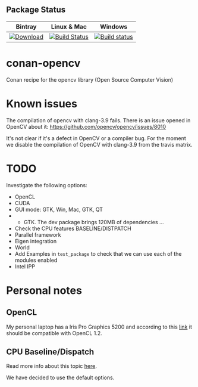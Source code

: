 ## Package Status

| Bintray | Linux & Mac | Windows | 
|:--------:|:---------:|:-------------:|
|[ ![Download](https://api.bintray.com/packages/piponazo/piponazo/OpenCV%3Apiponazo/images/download.svg) ](https://bintray.com/piponazo/piponazo/OpenCV%3Apiponazo/_latestVersion)|[![Build Status](https://travis-ci.org/piponazo/conan-opencv.svg?branch=3.4-testing)](https://travis-ci.org/piponazo/conan-opencv)|[![Build status](https://ci.appveyor.com/api/projects/status/1jqerfo5583d44wq?svg=true)](https://ci.appveyor.com/project/piponazo/conan-opencv)|


# conan-opencv
Conan recipe for the opencv library (Open Source Computer Vision)

# Known issues

The compilation of opencv with clang-3.9 fails. There is an issue opened in OpenCV about it:
https://github.com/opencv/opencv/issues/8010

It's not clear if it's a defect in OpenCV or a compiler bug. For the moment we disable the compilation of OpenCV with
clang-3.9 from the travis matrix.

# TODO

Investigate the following options:

* OpenCL
* CUDA
* GUI mode: GTK, Win, Mac, GTK, QT
*   - GTK. The dev package brings 120MB of dependencies ...
* Check the CPU features BASELINE/DISTPATCH
* Parallel framework
* Eigen integration
* World
* Add Examples in `test_package` to check that we can use each of the modules enabled
* Intel IPP

# Personal notes

## OpenCL

My personal laptop has a Iris Pro Graphics 5200 and according to this [link](https://software.intel.com/en-us/node/540387)
it should be compatible with OpenCL 1.2.

## CPU Baseline/Dispatch

Read more info about this topic [here](https://github.com/opencv/opencv/wiki/CPU-optimizations-build-options).

We have decided to use the default options.
